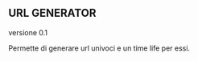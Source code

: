 URL GENERATOR
-----------------
versione 0.1

Permette di generare url univoci e un time life per essi.
